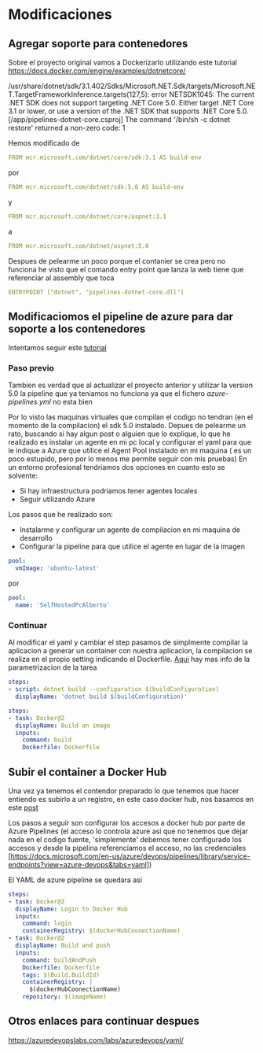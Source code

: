 # Modificaciones

## Agregar soporte para contenedores

Sobre el proyecto original vamos a Dockerizarlo utilizando este tutorial <https://docs.docker.com/engine/examples/dotnetcore/>

/usr/share/dotnet/sdk/3.1.402/Sdks/Microsoft.NET.Sdk/targets/Microsoft.NET.TargetFrameworkInference.targets(127,5): error NETSDK1045: The current .NET SDK does not support targeting .NET Core 5.0.  Either target .NET Core 3.1 or lower, or use a version of the .NET SDK that supports .NET Core 5.0. [/app/pipelines-dotnet-core.csproj]
The command '/bin/sh -c dotnet restore' returned a non-zero code: 1

Hemos modificado de

```yaml
FROM mcr.microsoft.com/dotnet/core/sdk:3.1 AS build-env
```

por

```yaml
FROM mcr.microsoft.com/dotnet/sdk:5.0 AS build-env
```

y

```yaml
FROM mcr.microsoft.com/dotnet/core/aspnet:3.1
```

a

``` yaml
FROM mcr.microsoft.com/dotnet/aspnet:5.0
```

Despues de pelearme un poco porque el contanier se crea pero no funciona he visto que el comando entry point que lanza la web tiene que referenciar al assembly que toca

```yaml
ENTRYPOINT ["dotnet", "pipelines-dotnet-core.dll"]
```

## Modificaciomos el pipeline de azure para dar soporte a los contenedores

Intentamos seguir este [tutorial](https://docs.microsoft.com/es-es/azure/devops/pipelines/ecosystems/containers/build-image?view=azure-devops)

### Paso previo

Tambien es verdad que al actualizar el proyecto anterior y utilizar la version 5.0 la pipeline que ya teniamos no funciona ya que el fichero _azure-pipelines.yml_ no esta bien

Por lo visto las maquinas virtuales que compilan el codigo no tendran (en el momento de la compilacion) el sdk 5.0 instalado. Depues de pelearme un rato, buscando si hay algun post o alguien que lo explique, lo que he realizado es instalar un agente en mi pc local y configurar el yaml para que le indique a Azure que utilice el Agent Pool instalado en mi maquina ( es un poco estupido, pero por lo menos me permite seguir con mis pruebas)
En un entorno profesional tendriamos dos opciones en cuanto esto se solvente:

* Si hay infraestructura podriamos tener agentes locales
* Seguir utilizando Azure

Los pasos que he realizado son:

* Instalarme y configurar un agente de compilacion en mi maquina de desarrollo
* Configurar la pipeline para que utilice el agente en lugar de la imagen

```yaml
pool:
  vmImage: 'ubuntu-latest'
```

por

```yaml
pool:
  name: 'SelfHostedPcAlberto'
```

### Continuar

Al modificar el yaml y cambiar el step pasamos de simplmente compilar la aplicacion a generar un container con nuestra aplicacion, la compilacion se realiza en el propio setting indicando el Dockerfile. [Aqui](https://docs.microsoft.com/es-es/azure/devops/pipelines/tasks/build/docker?view=azure-devops) hay mas info de la parametrizacion de la tarea

```yaml
steps:
- script: dotnet build --configuration $(buildConfiguration)
  displayName: 'dotnet build $(buildConfiguration)'
```

```yaml
steps:
- task: Docker@2
  displayName: Build an image
  inputs:
    command: build
    Dockerfile: Dockerfile
```

## Subir el container a Docker Hub

Una vez ya tenemos el contendor preparado lo que tenemos que hacer entiendo es subirlo a un registro, en este caso docker hub, nos basamos en este [post](https://docs.microsoft.com/en-us/azure/devops/pipelines/ecosystems/containers/push-image?view=azure-devops)

Los pasos a seguir son configurar los accesos a docker hub por parte de Azure Pipelines (el acceso lo controla azure asi que no tenemos que dejar nada en el codigo fuente, 'simplemente' debemos tener configurado los accesos y desde la pipelina referenciamos el acceso, no las credenciales [https://docs.microsoft.com/en-us/azure/devops/pipelines/library/service-endpoints?view=azure-devops&tabs=yaml])

El YAML de azure pipeline se quedara así

```yaml
steps:
- task: Docker@2
  displayName: Login to Docker Hub
  inputs:
    command: login
    containerRegistry: $(dockerHubCoonectionName)
- task: Docker@2
  displayName: Build and push
  inputs:
    command: buildAndPush
    Dockerfile: Dockerfile
    tags: $(Build.BuildId)
    containerRegistry: |
      $(dockerHubCoonectionName)
    repository: $(imageName)
```

## Otros enlaces para continuar despues

<https://azuredevopslabs.com/labs/azuredevops/yaml/>
